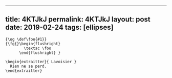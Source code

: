 ---
 title: 4KTJkJ
 permalink: 4KTJkJ
 layout: post
 date: 2019-02-24
 tags: [ellipses]
 ---

```latex\newenvironment{extraitter}[1]
{\og \def\foo{#1}}
{\fg{}\begin{flushright}
        \textsc \foo
      \end{flushright} }

\begin{extraitter}{ Lavoisier }
  Rien ne se perd.
\end{extraitter}
```